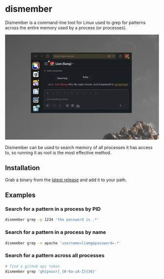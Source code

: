 # dismember

Dismember is a command-line tool for Linux used to grep for patterns across the entire memory used by a process (or processes).

![A gif showing dismember finding a password from a Slack message](demo.gif)

Dismember can be used to search memory of all processes it has access to, so running it as root is the most effective method.

## Installation

Grab a binary from the [latest release](https://github.com/liamg/dismember/releases/latest) and add it to your path.

## Examples

### Search for a pattern in a process by PID
```bash
dismember grep -p 1234 'the password is .*'
```

### Search for a pattern in a process by name
```bash
dismember grep -n apache 'username=liamg&password=.*'
```

### Search for a pattern across all processes
```bash
# find a github api token
dismember grep 'gh[pousr]_[0-9a-zA-Z]{36}'
```
